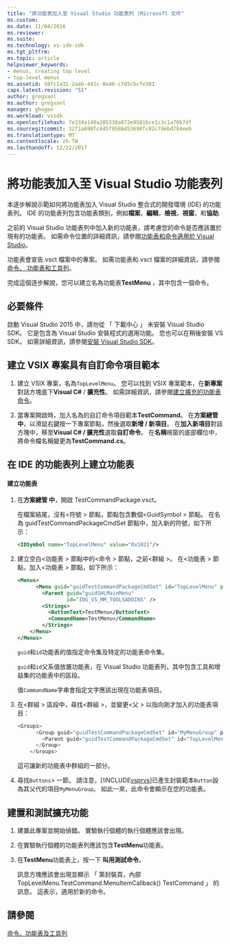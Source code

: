 ```yaml
---
title: "將功能表加入至 Visual Studio 功能表列 |Microsoft 文件"
ms.custom: 
ms.date: 11/04/2016
ms.reviewer: 
ms.suite: 
ms.technology: vs-ide-sdk
ms.tgt_pltfrm: 
ms.topic: article
helpviewer_keywords:
- menus, creating top level
- top-level menus
ms.assetid: 58fc1a31-2aeb-441c-8e48-c7d5cbcfe501
caps.latest.revision: "51"
author: gregvanl
ms.author: gregvanl
manager: ghogen
ms.workload: vssdk
ms.openlocfilehash: 7e334a148a205338a872e9581bce1c3c1a70b7df
ms.sourcegitcommit: 32f1a690fc445f9586d53698fc82c7debd784eeb
ms.translationtype: MT
ms.contentlocale: zh-TW
ms.lasthandoff: 12/22/2017
---
```

# <a name="adding-a-menu-to-the-visual-studio-menu-bar"></a>將功能表加入至 Visual Studio 功能表列
本逐步解說示範如何將功能表加入 Visual Studio 整合式的開發環境 (IDE) 的功能表列。 IDE 的功能表列包含功能表類別，例如**檔案**，**編輯**，**檢視**，**視窗**，和**協助**.  
  
 之前的 Visual Studio 功能表列中加入新的功能表，請考慮您的命令是否應該置於現有的功能表。 如需命令位置的詳細資訊，請參閱[功能表和命令適用於 Visual Studio](../extensibility/ux-guidelines/menus-and-commands-for-visual-studio.md)。  
  
 功能表會宣告.vsct 檔案中的專案。 如需功能表和.vsct 檔案的詳細資訊，請參閱[命令、 功能表和工具列](../extensibility/internals/commands-menus-and-toolbars.md)。  
  
 完成這個逐步解說，您可以建立名為功能表**TestMenu** ，其中包含一個命令。  
  
## <a name="prerequisites"></a>必要條件  
 啟動 Visual Studio 2015 中，請勿從 「 下載中心 」 未安裝 Visual Studio SDK。 它是包含為 Visual Studio 安裝程式的選用功能。 您也可以在稍後安裝 VS SDK。 如需詳細資訊，請參閱[安裝 Visual Studio SDK](../extensibility/installing-the-visual-studio-sdk.md)。  
  
## <a name="creating-a-vsix-project-that-has-a-custom-command-item-template"></a>建立 VSIX 專案具有自訂命令項目範本  
  
1.  建立 VSIX 專案，名為`TopLevelMenu`。 您可以找到 VSIX 專案範本，在**新專案**對話方塊底下**Visual C#** / **擴充性**。  如需詳細資訊，請參閱[建立擴充的功能表命令](../extensibility/creating-an-extension-with-a-menu-command.md)。  
  
2.  當專案開啟時，加入名為的自訂命令項目範本**TestCommand**。 在**方案總管 中**，以滑鼠右鍵按一下專案節點，然後選取**新增 / 新項目**。 在**加入新項目**對話方塊中，移至**Visual C# / 擴充性**選取**自訂命令**。 在**名稱**視窗的底部欄位中，將命令檔名稱變更為**TestCommand.cs**。  
  
## <a name="creating-a-menu-on-the-ide-menu-bar"></a>在 IDE 的功能表列上建立功能表  
  
#### <a name="to-create-a-menu"></a>建立功能表  
  
1.  在**方案總管 中**，開啟 TestCommandPackage.vsct。  
  
     在檔案結尾，沒有\<符號 > 節點，節點包含數個\<GuidSymbol > 節點。 在名為 guidTestCommandPackageCmdSet 節點中，加入新的符號，如下所示：  
  
    ```xml  
    <IDSymbol name="TopLevelMenu" value="0x1021"/>  
    ```  
  
2.  建立空白\<功能表 > 節點中的\<命令 > 節點，之前\<群組 >。 在\<功能表 > 節點，加入\<功能表 > 節點，如下所示：  
  
    ```xml  
    <Menus>  
          <Menu guid="guidTestCommandPackageCmdSet" id="TopLevelMenu" priority="0x700" type="Menu">  
            <Parent guid="guidSHLMainMenu"  
                    id="IDG_VS_MM_TOOLSADDINS" />  
            <Strings>  
              <ButtonText>TestMenu</ButtonText>  
              <CommandName>TestMenu</CommandName>  
            </Strings>  
        </Menu>  
    </Menus>  
    ```  
  
     `guid`和`id`功能表的值指定命令集及特定的功能表命令集。  
  
     `guid`和`id`父系值放置功能表，在 Visual Studio 功能表列，其中包含工具和增益集的功能表中的區段。  
  
     值`CommandName`字串會指定文字應該出現在功能表項目。  
  
3.  在\<群組 > 區段中，尋找\<群組 >，並變更\<父 > 以指向剛才加入的功能表項目：  
  
    ```csharp  
    <Groups>  
          <Group guid="guidTestCommandPackageCmdSet" id="MyMenuGroup" priority="0x0600">  
            <Parent guid="guidTestCommandPackageCmdSet" id="TopLevelMenu"/>  
          </Group>  
        </Groups>  
    ```  
  
     這可讓新的功能表中群組的一部分。  
  
4.  尋找`Buttons`> 一節。 請注意，[!INCLUDE[vsprvs](../code-quality/includes/vsprvs_md.md)]已產生封裝範本`Button`設為其父代的項目`MyMenuGroup`。 如此一來，此命令會顯示在您的功能表。  
  
## <a name="building-and-testing-the-extension"></a>建置和測試擴充功能  
  
1.  建置此專案並開始偵錯。 實驗執行個體的執行個體應該會出現。  
  
2.  在實驗執行個體的功能表列應該包含**TestMenu**功能表。  
  
3.  在**TestMenu**功能表上，按一下 **叫用測試命令**。  
  
     訊息方塊應該會出現並顯示 「 第封裝頁，內部 TopLevelMenu.TestCommand.MenuItemCallback() TestCommand 」 的訊息。 這表示，適用於新的命令。  
  
## <a name="see-also"></a>請參閱  
 [命令、功能表及工具列](../extensibility/internals/commands-menus-and-toolbars.md)